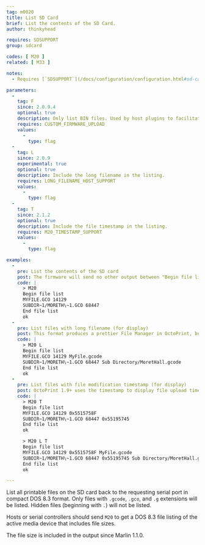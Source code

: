 ```yaml
---
tag: m0020
title: List SD Card
brief: List the contents of the SD Card.
author: thinkyhead

requires: SDSUPPORT
group: sdcard

codes: [ M20 ]
related: [ M33 ]

notes:
  - Requires [`SDSUPPORT`](/docs/configuration/configuration.html#sd-card)

parameters:
  -
    tag: F
    since: 2.0.9.4
    optional: true
    description: Only list BIN files. Used by host plugins to facilitate firmware upload.
    requires: CUSTOM_FIRMWARE_UPLOAD
    values:
      -
        type: flag
  -
    tag: L
    since: 2.0.9
    experimental: true
    optional: true
    description: Include the long filename in the listing.
    requires: LONG_FILENAME_HOST_SUPPORT
    values:
      -
        type: flag
  -
    tag: T
    since: 2.1.2
    optional: true
    description: Include the file timestamp in the listing.
    requires: M20_TIMESTAMP_SUPPORT
    values:
      -
        type: flag

examples:
  -
    pre: List the contents of the SD card
    post: The firmware will send no other output between "Begin file list" and "End file list."
    code: |
      > M20
      Begin file list
      MYFILE.GCO 14129
      SUBDIR~1/MORETH\~1.GCO 68447
      End file list
      ok
  -
    pre: List files with long filename (for display)
    post: This format produces a prettier File Manager in OctoPrint, but the long name is not used in selecting the file to print, nor are folder long names included.
    code: |
      > M20 L
      Begin file list
      MYFILE.GCO 14129 MyFile.gcode
      SUBDIR~1/MORETH\~1.GCO 68447 Sub Directory/MoretHall.gcode
      End file list
      ok
  -
    pre: List files with file modification timestamp (for display)
    post: OctoPrint 1.9+ uses the timestamp to display file upload times.
    code: |
      > M20 T
      Begin file list
      MYFILE.GCO 14129 0x5515758F
      SUBDIR~1/MORETH\~1.GCO 68447 0x55195745
      End file list
      ok

      > M20 L T
      Begin file list
      MYFILE.GCO 14129 0x5515758F MyFile.gcode
      SUBDIR~1/MORETH\~1.GCO 68447 0x55195745 Sub Directory/MoretHall.gcode
      End file list
      ok

---
```


List all printable files on the SD card back to the requesting serial port in compact DOS 8.3 format. Only files with `.gcode`, `.gco`, and `.g` extensions will be listed. Hidden files (beginning with `.`) will not be listed.

Hosts or serial controllers should send `M20` to get a DOS 8.3 file listing of the active media device that includes file sizes.

The file size is included in the output since Marlin 1.1.0.
